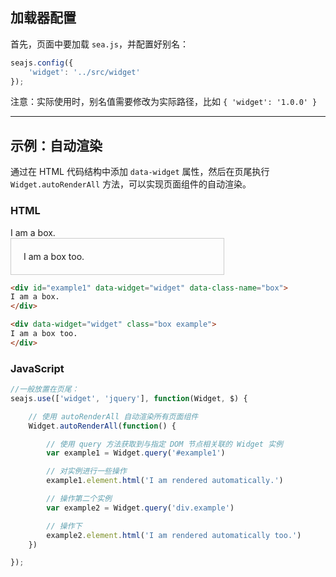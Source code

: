 
## 加载器配置

首先，页面中要加载 `sea.js`，并配置好别名：

````javascript
seajs.config({
    'widget': '../src/widget'
});
````

注意：实际使用时，别名值需要修改为实际路径，比如 `{ 'widget': '1.0.0' }`

---

<style>
.box {
        zoom: 1;
        display: inline;
        display: inline-block;
        border: 1px solid #ccc;
        padding: 20px;
        min-width: 300px;
        margin-right: 20px;
    }
</style>


## 示例：自动渲染


通过在 HTML 代码结构中添加 `data-widget` 属性，然后在页尾执行 `Widget.autoRenderAll`
方法，可以实现页面组件的自动渲染。


### HTML


<div id="example1" data-widget="widget" data-class-name="box">
I am a box.
</div>

<div data-widget="widget" class="box example">
I am a box too.
</div>

````html
<div id="example1" data-widget="widget" data-class-name="box">
I am a box.
</div>

<div data-widget="widget" class="box example">
I am a box too.
</div>
````

### JavaScript

````javascript
//一般放置在页尾：
seajs.use(['widget', 'jquery'], function(Widget, $) {

    // 使用 autoRenderAll 自动渲染所有页面组件
    Widget.autoRenderAll(function() {

        // 使用 query 方法获取到与指定 DOM 节点相关联的 Widget 实例
        var example1 = Widget.query('#example1')

        // 对实例进行一些操作
        example1.element.html('I am rendered automatically.')

        // 操作第二个实例
        var example2 = Widget.query('div.example')

        // 操作下
        example2.element.html('I am rendered automatically too.')
    })

});
````
